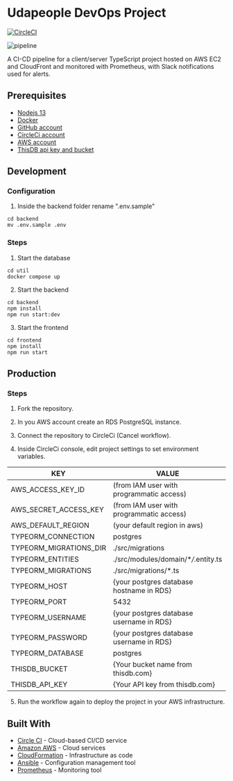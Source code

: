 # Udapeople DevOps Project

[![CircleCI](https://circleci.com/gh/ahmedaidev/udapeople/tree/main.svg?style=svg)](https://circleci.com/gh/ahmedaidev/udapeople/tree/main)

![pipeline](https://raw.githubusercontent.com/ahmedaidev/udapeople/master/pipeline.jpg)

A CI-CD pipeline for a client/server TypeScript project hosted on AWS EC2 and CloudFront and monitored with Prometheus, with Slack notifications used for alerts.

## Prerequisites

- [Nodejs 13](https://nodejs.org/en/)
- [Docker](https://www.docker.com/)
- [GitHub account](https://github.com)
- [CircleCi account](https://circleci.com)
- [AWS account](https://aws.amazon.com/)
- [ThisDB api key and bucket](https://thisdb.com)

## Development

### Configuration

1. Inside the backend folder rename ".env.sample"

```
cd backend
mv .env.sample .env
```

### Steps

1. Start the database

```
cd util
docker compose up
```

2. Start the backend

```
cd backend
npm install
npm run start:dev
```

3. Start the frontend

```
cd frontend
npm install
npm run start
```

## Production

### Steps

1. Fork the repository.

2. In you AWS account create an RDS PostgreSQL instance.

3. Connect the repository to CircleCi (Cancel workflow).

4. Inside CircleCi console, edit project settings to set environment variables.

| KEY                    | VALUE                                    |
| ---------------------- | ---------------------------------------- |
| AWS_ACCESS_KEY_ID      | (from IAM user with programmatic access) |
| AWS_SECRET_ACCESS_KEY  | (from IAM user with programmatic access) |
| AWS_DEFAULT_REGION     | (your default region in aws)             |
| TYPEORM_CONNECTION     | postgres                                 |
| TYPEORM_MIGRATIONS_DIR | ./src/migrations                         |
| TYPEORM_ENTITIES       | ./src/modules/domain/\*_/_.entity.ts     |
| TYPEORM_MIGRATIONS     | ./src/migrations/\*.ts                   |
| TYPEORM_HOST           | {your postgres database hostname in RDS} |
| TYPEORM_PORT           | 5432                                     |
| TYPEORM_USERNAME       | {your postgres database username in RDS} |
| TYPEORM_PASSWORD       | {your postgres database username in RDS} |
| TYPEORM_DATABASE       | postgres                                 |
| THISDB_BUCKET          | {Your bucket name from thisdb.com}       |
| THISDB_API_KEY         | {Your API key from thisdb.com}           |

5. Run the workflow again to deploy the project in your AWS infrastructure.

## Built With

- [Circle CI](www.circleci.com) - Cloud-based CI/CD service
- [Amazon AWS](https://aws.amazon.com/) - Cloud services
- [CloudFormation](https://aws.amazon.com/cloudformation/) - Infrastructure as code
- [Ansible](https://www.ansible.com/) - Configuration management tool
- [Prometheus](https://prometheus.io/) - Monitoring tool
